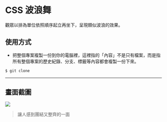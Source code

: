 # CSS 波浪舞

觀眾以排為單位依照順序起立再坐下，呈現類似波浪的效果。

## 使用方式
- 把整個專案複製一份到你的電腦裡，這裡指的「內容」不是只有檔案，而是指所有整個專案的歷史紀錄、分支、標籤等內容都會複製一份下來。
```sh
$ git clone
```

----

## 畫面截圖
![](https://i.imgur.com/I521v1w.gif)
> 讓人感到團結又整齊的一面
